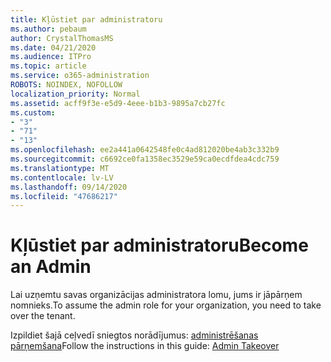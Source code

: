 ```yaml
---
title: Kļūstiet par administratoru
ms.author: pebaum
author: CrystalThomasMS
ms.date: 04/21/2020
ms.audience: ITPro
ms.topic: article
ms.service: o365-administration
ROBOTS: NOINDEX, NOFOLLOW
localization_priority: Normal
ms.assetid: acff9f3e-e5d9-4eee-b1b3-9895a7cb27fc
ms.custom:
- "3"
- "71"
- "13"
ms.openlocfilehash: ee2a441a0642548fe0c4ad812020be4ab3c332b9
ms.sourcegitcommit: c6692ce0fa1358ec3529e59ca0ecdfdea4cdc759
ms.translationtype: MT
ms.contentlocale: lv-LV
ms.lasthandoff: 09/14/2020
ms.locfileid: "47686217"
---
```

# <a name="become-an-admin"></a><span data-ttu-id="763b2-102">Kļūstiet par administratoru</span><span class="sxs-lookup"><span data-stu-id="763b2-102">Become an Admin</span></span>

<span data-ttu-id="763b2-103">Lai uzņemtu savas organizācijas administratora lomu, jums ir jāpārņem nomnieks.</span><span class="sxs-lookup"><span data-stu-id="763b2-103">To assume the admin role for your organization, you need to take over the tenant.</span></span>
  
<span data-ttu-id="763b2-104">Izpildiet šajā ceļvedī sniegtos norādījumus: [administrēšanas pārņemšana](https://docs.microsoft.com/azure/active-directory/users-groups-roles/domains-admin-takeover)</span><span class="sxs-lookup"><span data-stu-id="763b2-104">Follow the instructions in this guide: [Admin Takeover](https://docs.microsoft.com/azure/active-directory/users-groups-roles/domains-admin-takeover)</span></span>
